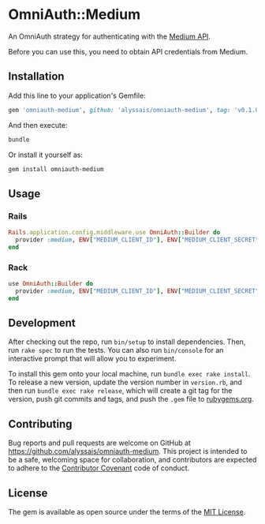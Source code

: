 # OmniAuth::Medium

An OmniAuth strategy for authenticating with the [Medium API](https://medium.com/developers/welcome-to-the-medium-api-3418f956552).

Before you can use this, you need to obtain API credentials from Medium.

## Installation

Add this line to your application's Gemfile:

```ruby
gem 'omniauth-medium', github: 'alyssais/omniauth-medium', tag: 'v0.1.0'
```

And then execute:

```sh
bundle
```

Or install it yourself as:

```sh
gem install omniauth-medium
```

## Usage

### Rails

```ruby
Rails.application.config.middleware.use OmniAuth::Builder do
  provider :medium, ENV["MEDIUM_CLIENT_ID"], ENV["MEDIUM_CLIENT_SECRET"]
end
```

### Rack

```ruby
use OmniAuth::Builder do
  provider :medium, ENV["MEDIUM_CLIENT_ID"], ENV["MEDIUM_CLIENT_SECRET"]
end
```

## Development

After checking out the repo, run `bin/setup` to install dependencies. Then, run `rake spec` to run the tests. You can also run `bin/console` for an interactive prompt that will allow you to experiment.

To install this gem onto your local machine, run `bundle exec rake install`. To release a new version, update the version number in `version.rb`, and then run `bundle exec rake release`, which will create a git tag for the version, push git commits and tags, and push the `.gem` file to [rubygems.org](https://rubygems.org).

## Contributing

Bug reports and pull requests are welcome on GitHub at https://github.com/alyssais/omniauth-medium. This project is intended to be a safe, welcoming space for collaboration, and contributors are expected to adhere to the [Contributor Covenant](contributor-covenant.org) code of conduct.


## License

The gem is available as open source under the terms of the [MIT License](http://opensource.org/licenses/MIT).

